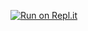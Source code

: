 [![Run on Repl.it](https://repl.it/badge/github/tr20229970/Doggy)](https://repl.it/github/tr20229970/Doggy)
